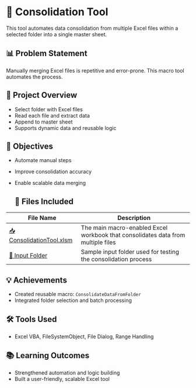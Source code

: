 # 📁 Consolidation Tool

This tool automates data consolidation from multiple Excel files within a selected folder into a single master sheet.

## 📊 Problem Statement
Manually merging Excel files is repetitive and error-prone. This macro tool automates the process.

## 📌 Project Overview
- Select folder with Excel files
- Read each file and extract data
- Append to master sheet
- Supports dynamic data and reusable logic

## 🎯 Objectives
- Automate manual steps
- Improve consolidation accuracy
- Enable scalable data merging

  ## 📂 Files Included

| File Name                                 | Description |
|-------------------------------------------|-------------|
| [📥 ConsolidationTool.xlsm](https://github.com/RamKarthi-Data-Analyst/Consolidation-Tool/blob/main/Consolidation%2BTool.xlsm)| The main macro-enabled Excel workbook that consolidates data from multiple files |
| [📂 Input Folder](https://github.com/RamKarthi-Data-Analyst/Consolidation-Tool/blob/main/Input.zip)| Sample input folder used for testing the consolidation process |

## 💡 Achievements
- Created reusable macro: `ConsolidateDataFromFolder`
- Integrated folder selection and batch processing

## 🛠 Tools Used
- Excel VBA, FileSystemObject, File Dialog, Range Handling

## 📚 Learning Outcomes
- Strengthened automation and logic building
- Built a user-friendly, scalable Excel tool

